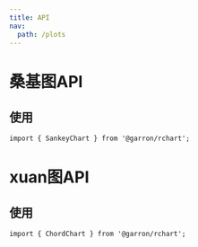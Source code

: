 ```yaml
---
title: API
nav:
  path: /plots
---
```


# 桑基图API

## 使用

```tsx | pure
import { SankeyChart } from '@garron/rchart';
```


<API src="../../../src/plots/sankey/index.tsx" />

# xuan图API

## 使用

```tsx | pure
import { ChordChart } from '@garron/rchart';
```


<API src="../../../src/plots/chord/index.tsx" />
